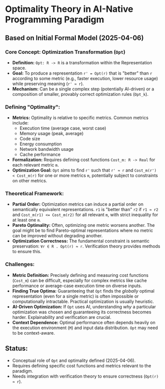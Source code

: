 # Optimality Theory in AI-Native Programming Paradigm

## Based on Initial Formal Model (2025-04-06)

### Core Concept: Optimization Transformation (`Opt`)

- **Definition:** `Opt: R -> R` is a transformation within the Representation space.
- **Goal:** To produce a representation `r' = Opt(r)` that is "better" than `r` according to some metric (e.g., faster execution, lower resource usage) while preserving meaning (`r' ≈ r`).
- **Mechanism:** Can be a single complex step (potentially AI-driven) or a composition of smaller, provably correct optimization rules (`Opt_k`).

### Defining "Optimality":

- **Metrics:** Optimality is relative to specific metrics. Common metrics include:
    - Execution time (average case, worst case)
    - Memory usage (peak, average)
    - Code size
    - Energy consumption
    - Network bandwidth usage
    - Cache performance
- **Formalization:** Requires defining cost functions `Cost_m: R -> Real` for each relevant metric `m`.
- **Optimization Goal:** `Opt` aims to find `r'` such that `r' ≈ r` and `Cost_m(r') < Cost_m(r)` for one or more metrics `m`, potentially subject to constraints on other metrics.

### Theoretical Framework:

- **Partial Order:** Optimization metrics can induce a partial order on semantically equivalent representations. `r1` is "better than" `r2` if `r1 ≈ r2` and `Cost_m(r1) <= Cost_m(r2)` for all relevant `m`, with strict inequality for at least one `m`.
- **Pareto Optimality:** Often, optimizing one metric worsens another. The goal might be to find Pareto-optimal representations where no metric can be improved without degrading another.
- **Optimization Correctness:** The fundamental constraint is semantic preservation: `∀r ∈ R . Opt(r) ≈ r`. Verification theory provides methods to ensure this.

### Challenges:

- **Metric Definition:** Precisely defining and measuring cost functions (`Cost_m`) can be difficult, especially for complex metrics like cache performance or average-case execution time on diverse inputs.
- **Finding True Optima:** Guaranteeing that `Opt` finds the *globally* optimal representation (even for a single metric) is often impossible or computationally intractable. Practical optimization is usually heuristic.
- **AI-Driven Optimization:** If `Opt` uses AI, understanding *why* a particular optimization was chosen and guaranteeing its correctness becomes harder. Explainability and verification are crucial.
- **Context Dependence:** Optimal performance often depends heavily on the execution environment (`M`) and input data distribution. `Opt` may need to be context-aware.

## Status:
- Conceptual role of `Opt` and optimality defined (2025-04-06).
- Requires defining specific cost functions and metrics relevant to the paradigm.
- Needs integration with verification theory to ensure correctness (`Opt(r) ≈ r`).